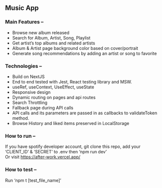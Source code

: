 
## Music App

### Main Features –   

* Browse new album released <br>
* Search for Album, Artist, Song, Playlist <br>
* Get artist’s top albums and related artists <br>
* Album & Artist page background color based on cover/portrait <br>
* Generate song recommendations by adding an artist or song to favorite <br>

### Technologies –

* Build on NextJS
* End to end tested with Jest, React testing library and MSW.<br>
* useRef, useContext, UseEffect, useState <br>
* Responsive design <br>
* Dynamic routing on pages and api routes <br>
* Search Throttling <br>
* Fallback page during API calls <br>
* API calls and its parameters are passed in as callbacks to validateToken method. <br>
* Browse History and liked items preserved in LocalStorage <br>

### How to run – 

If you have spotify developer account, git clone this repo,  add your ‘CLIENT_ID’ & ‘SECRET’ to .env   then ‘npm run dev’ <br>
Or visit https://after-work.vercel.app/  <br>

### How to test – 
Run ‘npm t [test_file_name]’ <br>


